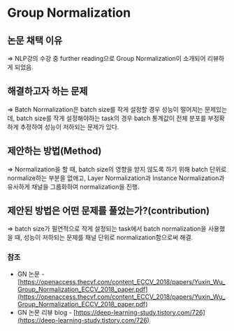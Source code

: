# Group Normalization

## 논문 채택 이유

⇒ NLP강의 수강 중 further reading으로 Group Normalization이 소개되어 리뷰하게 되었음.

## 해결하고자 하는 문제

⇒ Batch Normalization은 batch size를 작게 설정할 경우 성능이 떨어지는 문제있는데, batch size를 작게 설정해야하는 task의 경우 batch 통계값이 전체 분포를 부정확하게 추정하여 성능이 저하되는 문제가 있다.

## 제안하는 방법(Method)

⇒ Normalization을 할 때, batch size의 영향을 받지 않도록 하기 위해 batch 단위로 normalize하는 부분을 없애고, Layer Normalization과 Instance Normalization과 유사하게 채널을 그룹화하여 normalization을 진행.

## 제안된 방법은 어떤 문제를 풀었는가?(contribution)

⇒ batch size가 필연적으로 작게 설정되는 task에서 batch normalization을 사용했을 때, 성능이 저하되는 문제를 채널 단위로 normalization함으로써 해결.

### 참조

- GN 논문 - [https://openaccess.thecvf.com/content_ECCV_2018/papers/Yuxin_Wu_Group_Normalization_ECCV_2018_paper.pdf](https://openaccess.thecvf.com/content_ECCV_2018/papers/Yuxin_Wu_Group_Normalization_ECCV_2018_paper.pdf)
- GN 논문 리뷰 blog - [https://deep-learning-study.tistory.com/726](https://deep-learning-study.tistory.com/726)